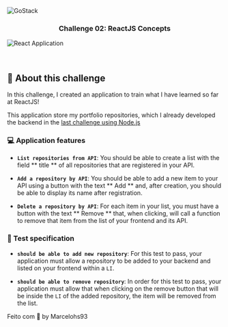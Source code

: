 <img alt="GoStack" src="https://storage.googleapis.com/golden-wind/bootcamp-gostack/header-desafios.png" />

<h3 align="center">
  Challenge 02:  ReactJS Concepts
</h3>

<img alt="React Application" src=".github/reactApplication.gif"/>

&nbsp;

## 🚀 About this challenge

In this challenge, I created an application to train what I have learned so far at ReactJS!

This application store my portfolio repositories, which I already developed the backend in the [last challenge using Node.js](https://github.com/marcelohs93/Challenge-01-Node)

### 💻 Application features

- **`List repositories from API`**: You should be able to create a list with the field ** title ** of all repositories that are registered in your API.

- **`Add a repository by API`**: You should be able to add a new item to your API using a button with the text ** Add ** and, after creation, you should be able to display its name after registration.

- **`Delete a repository by API`**: For each item in your list, you must have a button with the text ** Remove ** that, when clicking, will call a function to remove that item from the list of your frontend and its API.

### 🔎 Test specification


- **`should be able to add new repository`**: For this test to pass, your application must allow a repository to be added to your backend and listed on your frontend within a `LI`.

- **`should be able to remove repository`**: In order for this test to pass, your application must allow that when clicking on the remove button that will be inside the `LI` of the added repository, the item will be removed from the list.

Feito com 💜 by Marcelohs93